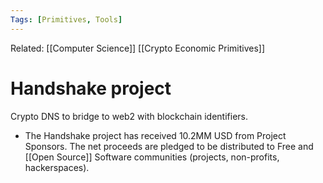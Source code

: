 ```yaml
---
Tags: [Primitives, Tools]
---
```

Related: [[Computer Science]] [[Crypto Economic Primitives]]
# Handshake project
Crypto DNS to bridge to web2 with blockchain identifiers.

- The Handshake project has received 10.2MM USD from Project Sponsors. The net proceeds are pledged to be distributed to Free and [[Open Source]] Software communities (projects, non-profits, hackerspaces).
